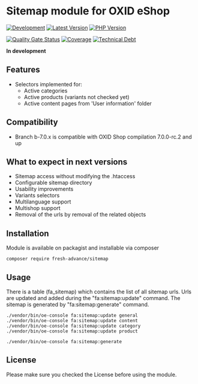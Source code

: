 # Sitemap module for OXID eShop

[![Development](https://github.com/Fresh-Advance/Sitemap/actions/workflows/trigger.yml/badge.svg?branch=b-7.0.x)](https://github.com/Fresh-Advance/Sitemap/actions/workflows/trigger.yml)
[![Latest Version](https://img.shields.io/packagist/v/Fresh-Advance/Sitemap?logo=composer&label=latest&include_prereleases&color=orange)](https://packagist.org/packages/Fresh-Advance/Sitemap)
[![PHP Version](https://img.shields.io/packagist/php-v/Fresh-Advance/Sitemap)](https://github.com/Fresh-Advance/Sitemap)

[![Quality Gate Status](https://sonarcloud.io/api/project_badges/measure?project=Fresh-Advance_Sitemap&metric=alert_status)](https://sonarcloud.io/dashboard?id=Fresh-Advance_Sitemap)
[![Coverage](https://sonarcloud.io/api/project_badges/measure?project=Fresh-Advance_Sitemap&metric=coverage)](https://sonarcloud.io/dashboard?id=Fresh-Advance_Sitemap)
[![Technical Debt](https://sonarcloud.io/api/project_badges/measure?project=Fresh-Advance_Sitemap&metric=sqale_index)](https://sonarcloud.io/dashboard?id=Fresh-Advance_Sitemap)

**In development**

## Features

* Selectors implemented for:
  * Active categories
  * Active products (variants not checked yet)
  * Active content pages from 'User information' folder

## Compatibility

* Branch b-7.0.x is compatible with OXID Shop compilation 7.0.0-rc.2 and up

## What to expect in next versions

* Sitemap access without modifying the .htaccess
* Configurable sitemap directory
* Usability improvements
* Variants selectors
* Multilanguage support
* Multishop support
* Removal of the urls by removal of the related objects

## Installation

Module is available on packagist and installable via composer

```
composer require fresh-advance/sitemap
```

## Usage

There is a table (fa_sitemap) which contains the list of all sitemap urls.
Urls are updated and added during the "fa:sitemap:update" command.
The sitemap is generated by "fa:sitemap:generate" command.

```shell
./vendor/bin/oe-console fa:sitemap:update general
./vendor/bin/oe-console fa:sitemap:update content
./vendor/bin/oe-console fa:sitemap:update category
./vendor/bin/oe-console fa:sitemap:update product

./vendor/bin/oe-console fa:sitemap:generate
```

## License

Please make sure you checked the License before using the module.
